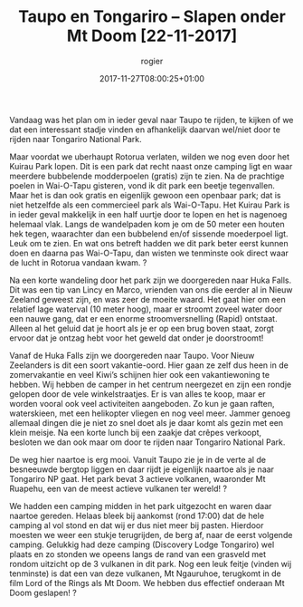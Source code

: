 ﻿---
title: Taupo en Tongariro – Slapen onder Mt Doom [22-11-2017]
author: rogier
type: post
date: 2017-11-27T08:00:25+01:00
url: /weblog/2017/11/27/taupo-en-tongariro-slapen-onder-mt-doom/
commentFolder: 2017-11-27-taupo-en-tongariro-slapen-onder-mt-doom
categories:
- Wereld trip 2017
tags:
- Nieuw Zeeland
resources:
- src: 20171122-DSC01525.jpg
  title: Uitzicht camping Tongariro
  params:
    banner: true
- src: 20171122-DSC01456.jpg
  title: Huka Falls lookout 1
  params:
    imagegallery: true
- src: 20171122-DSC01463.jpg
  title: Huka Falls rapid
  params:
    imagegallery: true
- src: 20171122-DSC01499.jpg
  title: Huka Falls lookout 2
  params:
    imagegallery: true
- src: 20171122-DSC01512.jpg
  title: Taupo Lake
  params:
    imagegallery: true
- src: 20171122-DSC01516.jpg
  title: "'Mt Doom' in Tongariro"
  params:
    imagegallery: true
- src: 20171122-DSC01525.jpg
  title: Uitzicht camping Tongariro
  params:
    imagegallery: true
- src: 20171122-DSC01533.jpg
  title: Ondergaande zon Tongariro NP
  params:
    imagegallery: true
- src: 20171122-IMG_6820.jpg
  title: "'Mt Doom' vanuit camper"
  params:
    imagegallery: true
- src: 20171122-IMG_6867.jpg
  title: Rozijnen toren
  params:
    imagegallery: true

---
Vandaag was het plan om in ieder geval naar Taupo te rijden, te kijken of we dat een interessant stadje vinden en afhankelijk daarvan wel/niet door te rijden naar Tongariro National Park.

Maar voordat we uberhaupt Rotorua verlaten, wilden we nog even door het Kuirau Park lopen. Dit is een park dat recht naast onze camping ligt en waar meerdere bubbelende modderpoelen (gratis) zijn te zien. Na de prachtige poelen in Wai-O-Tapu gisteren, vond ik dit park een beetje tegenvallen. Maar het is dan ook gratis en eigenlijk gewoon een openbaar park; dat is niet hetzelfde als een commercieel park als Wai-O-Tapu. Het Kuirau Park is in ieder geval makkelijk in een half uurtje door te lopen en het is nagenoeg helemaal vlak. Langs de wandelpaden kom je om de 50 meter een houten hek tegen, waarachter dan een bubbelend en/of sissende moederpoel ligt. Leuk om te zien. En wat ons betreft hadden we dit park beter eerst kunnen doen en daarna pas Wai-O-Tapu, dan wisten we tenminste ook direct waar de lucht in Rotorua vandaan kwam. ?

Na een korte wandeling door het park zijn we doorgereden naar Huka Falls. Dit was een tip van Lincy en Marco, vrienden van ons die eerder al in Nieuw Zeeland geweest zijn, en was zeer de moeite waard. Het gaat hier om een relatief lage waterval (10 meter hoog), maar er stroomt zoveel water door een nauwe gang, dat er een enorme stroomversnelling (Rapid) ontstaat. Alleen al het geluid dat je hoort als je er op een brug boven staat, zorgt ervoor dat je ontzag hebt voor het geweld dat onder je doorstroomt!

Vanaf de Huka Falls zijn we doorgereden naar Taupo. Voor Nieuw Zeelanders is dit een soort vakantie-oord. Hier gaan ze zelf dus heen in de zomervakantie en veel Kiwi’s schijnen hier ook een vakantiewoning te hebben. Wij hebben de camper in het centrum neergezet en zijn een rondje gelopen door de vele winkelstraatjes. Er is van alles te koop, maar er worden vooral ook veel activiteiten aangeboden. Zo kun je gaan raften, waterskieen, met een helikopter vliegen en nog veel meer. Jammer genoeg allemaal dingen die je niet zo snel doet als je daar komt als gezin met een klein meisje. Na een korte lunch bij een zaakje dat crêpes verkoopt, besloten we dan ook maar om door te rijden naar Tongariro National Park.

De weg hier naartoe is erg mooi. Vanuit Taupo zie je in de verte al de besneeuwde bergtop liggen en daar rijdt je eigenlijk naartoe als je naar Tongariro NP gaat. Het park bevat 3 actieve volkanen, waaronder Mt Ruapehu, een van de meest actieve vulkanen ter wereld! ?

We hadden een camping midden in het park uitgezocht en waren daar naartoe gereden. Helaas bleek bij aankomst (rond 17:00) dat de hele camping al vol stond en dat wij er dus niet meer bij pasten. Hierdoor moesten we weer een stukje terugrijden, de berg af, naar de eerst volgende camping. Gelukkig had deze camping (Discovery Lodge Tongariro) wel plaats en zo stonden we opeens langs de rand van een grasveld met rondom uitzicht op de 3 vulkanen in dit park. Nog een leuk feitje (vinden wij tenminste) is dat een van deze vulkanen, Mt Ngauruhoe, terugkomt in de film Lord of the Rings als Mt Doom. We hebben dus effectief onderaan Mt Doom geslapen! ?


